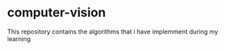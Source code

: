 # computer-vision

This repository contains the algorithms that i have implemment during my learning
